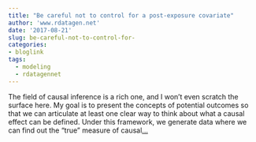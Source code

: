 ```yaml
---
title: "Be careful not to control for a post-exposure covariate"
author: 'www.rdatagen.net'
date: '2017-08-21'
slug: be-careful-not-to-control-for-
categories:
- bloglink
tags:
  - modeling
  - rdatagennet
---
```


The field of causal inference is a rich one, and I won’t even scratch the surface here. My goal is to present the concepts of potential outcomes so that we can articulate at least one clear way to think about what a causal effect can be defined. Under this framework, we generate data where we can find out the “true” measure of causal[... <i class="fas fa-external-link-alt"></i>](https://www.rdatagen.net/post/be-careful/)

